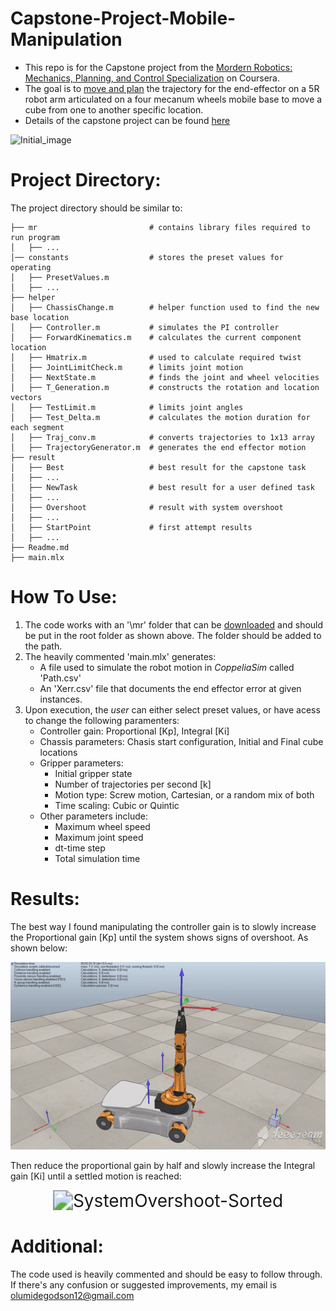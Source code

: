 # Capstone-Project-Mobile-Manipulation
* This repo is for the Capstone project from the [Mordern Robotics: Mechanics, Planning, and Control Specialization](https://www.coursera.org/specializations/modernrobotics) on Coursera.
* The goal is to [move and plan]() the trajectory for the end-effector on a 5R robot arm articulated on a four mecanum wheels mobile base to move a cube from one to another specific location.
* Details of the capstone project can be found [here](http://hades.mech.northwestern.edu/index.php/Mobile_Manipulation_Capstone)

![Initial_image](http://hades.mech.northwestern.edu/images/3/33/Yb-book.png)

# Project Directory:
The project directory should be similar to:
```
├── mr                         # contains library files required to run program
│   ├── ...
│── constants                  # stores the preset values for operating                   
│   ├── PresetValues.m
│   ├── ...
├── helper                     
│   ├── ChassisChange.m        # helper function used to find the new base location
│   ├── Controller.m           # simulates the PI controller   
│   ├── ForwardKinematics.m    # calculates the current component location
│   ├── Hmatrix.m              # used to calculate required twist
│   ├── JointLimitCheck.m      # limits joint motion
│   ├── NextState.m            # finds the joint and wheel velocities
│   ├── T_Generation.m         # constructs the rotation and location vectors 
│   ├── TestLimit.m            # limits joint angles
│   ├── Test_Delta.m           # calculates the motion duration for each segment
│   ├── Traj_conv.m            # converts trajectories to 1x13 array
│   ├── TrajectoryGenerator.m  # generates the end effector motion
├── result
│   ├── Best                   # best result for the capstone task
│   ├── ...
│   ├── NewTask                # best result for a user defined task
│   ├── ...
│   ├── Overshoot              # result with system overshoot
│   ├── ...
│   ├── StartPoint             # first attempt results
│   ├── ...
├── Readme.md
├── main.mlx
```

# How To Use:
1. The code works with an '\mr' folder that can be [downloaded](https://github.com/NxRLab/ModernRobotics) and should be put in the root folder as shown above. The folder should be added to the path.
2. The heavily commented 'main.mlx' generates:
	* A file used to simulate the robot motion in *CoppeliaSim* called 'Path.csv'
	* An 'Xerr.csv' file that documents the end effector error at given instances.
3. Upon execution, the *user* can either select preset values, or have acess to change the following paramenters:
	* Controller gain: Proportional [Kp], Integral [Ki]
	* Chassis parameters: Chasis start configuration, Initial and Final cube locations
	* Gripper parameters:
		* Initial gripper state
		* Number of trajectories per second [k]
		* Motion type: Screw motion, Cartesian, or a random mix of both 
		* Time scaling: Cubic or Quintic
	* Other parameters include:
		* Maximum wheel speed
		* Maximum joint speed
		* dt-time step
		* Total simulation time

# Results:
The best way I found manipulating the controller gain is to slowly increase the Proportional gain [Kp] until the system shows signs of overshoot. As shown below:
<p align="center">
<img src="./result/Overshoot/Overshoot.gif" alt="SystemOvershoot" style="zoom: 200%;"/>
</p>
Then reduce the proportional gain by half and slowly increase the Integral gain [Ki] until a settled motion is reached:
<p align="center">
<img src="./result/NewTask/Overshoot-Sorted.gif" alt="SystemOvershoot-Sorted" style="zoom: 200%;"/>
</p>

# Additional:
The code used is heavily commented and should be easy to follow through. If there's any confusion or suggested improvements, my email is olumidegodson12@gmail.com

